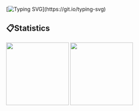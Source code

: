 [![Typing SVG](https://readme-typing-svg.herokuapp.com?font=Fira+Code&pause=1000&width=435&lines=console.log(%22Hi~I'm+FangNan%22))](https://git.io/typing-svg)

## :clipboard:Statistics

<div>
<span>  </span>
<img height="170px" src="https://github-readme-stats.vercel.app/api?username=Fangnan700" /><span>  </span><img height="170px" src="https://github-readme-stats.vercel.app/api/top-langs/?username=Fangnan700&layout=compact&langs_count=8" />
<span>  </span>
</div>



<!--
**Fangnan700/Fangnan700** is a ✨ _special_ ✨ repository because its `README.md` (this file) appears on your GitHub profile.

Here are some ideas to get you started:

- 🔭 I’m currently working on ...
- 🌱 I’m currently learning ...
- 👯 I’m looking to collaborate on ...
- 🤔 I’m looking for help with ...
- 💬 Ask me about ...
- 📫 How to reach me: ...
- 😄 Pronouns: ...
- ⚡ Fun fact: ...
-->
